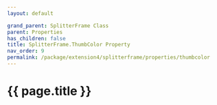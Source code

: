```yaml
---
layout: default

grand_parent: SplitterFrame Class
parent: Properties
has_children: false
title: SplitterFrame.ThumbColor Property
nav_order: 9
permalink: /package/extension4/splitterframe/properties/thumbcolor
---
```

# {{ page.title }}